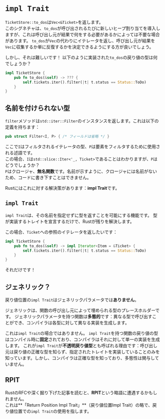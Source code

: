 # `impl Trait`

`TicketStore::to_dos`は`Vec<&Ticket>`を返します。\
このシグネチャは、`to_dos`が呼び出されるたびに新しいヒープ割り当てを導入しますが、これは呼び出し元が結果で何をする必要があるかによっては不要な場合があります。
`to_dos`が`Vec`の代わりにイテレータを返し、呼び出し元が結果を`Vec`に収集するか単に反復するかを決定できるようにする方が良いでしょう。

しかし、それは難しいです！
以下のように実装された`to_dos`の戻り値の型は何でしょうか？

```rust
impl TicketStore {
    pub fn to_dos(&self) -> ??? {
        self.tickets.iter().filter(|t| t.status == Status::ToDo)
    }
}
```

## 名前を付けられない型

`filter`メソッドは`std::iter::Filter`のインスタンスを返します。これは以下の定義を持ちます：

```rust
pub struct Filter<I, P> { /* フィールドは省略 */ }
```

ここで`I`はフィルタされるイテレータの型、`P`は要素をフィルタするために使用される述語です。\
この場合、`I`は`std::slice::Iter<'_, Ticket>`であることはわかりますが、`P`はどうでしょうか？\
`P`はクロージャ、**無名関数**です。名前が示すように、クロージャには名前がないため、コードに書き下すことはできません。

Rustにはこれに対する解決策があります：**impl Trait**です。

## `impl Trait`

`impl Trait`は、その名前を指定せずに型を返すことを可能にする機能です。
型が実装するトレイトを宣言するだけで、Rustが残りを解決します。

この場合、`Ticket`への参照のイテレータを返したいです：

```rust
impl TicketStore {
    pub fn to_dos(&self) -> impl Iterator<Item = &Ticket> {
        self.tickets.iter().filter(|t| t.status == Status::ToDo)
    }
}
```

それだけです！

## ジェネリック？

戻り値位置の`impl Trait`はジェネリックパラメータでは**ありません**。

ジェネリックは、関数の呼び出し元によって埋められる型のプレースホルダーです。
ジェネリックパラメータを持つ関数は**多態的**です：異なる型で呼び出すことができ、コンパイラは各型に対して異なる実装を生成します。

これは`impl Trait`の場合ではありません。
`impl Trait`を持つ関数の戻り値の型はコンパイル時に**固定**されており、コンパイラはそれに対して単一の実装を生成します。
これが`impl Trait`が**不透明戻り値型**とも呼ばれる理由です：呼び出し元は戻り値の正確な型を知らず、指定されたトレイトを実装していることのみを知っています。しかし、コンパイラは正確な型を知っており、多態性は関与していません。

## RPIT

RustのRFCや深く掘り下げた記事を読むと、**RPIT**という略語に遭遇するかもしれません。\
これは**「Return Position Impl Trait」**（戻り値位置Impl Trait）の略で、戻り値位置での`impl Trait`の使用を指します。